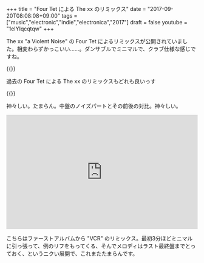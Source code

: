 +++
title = "Four Tet による The xx のリミックス"
date = "2017-09-20T08:08:08+09:00"
tags = ["music","electronic","indie","electronica","2017"]
draft = false
youtube = "1eIYIqcqtqw"
+++

The xx "a Violent Noise" の Four Tet によるリミックスが公開されていました。相変わらずかっこいい……。ダンサブルでミニマルで、クラブ仕様な感じですね。

{{<youtube src="1eIYIqcqtqw" title="The xx – A Violent Noise (Four Tet Remix)">}}

過去の Four Tet による The xx のリミックスもどれも良いっす

{{<youtube src="GaNkE_0yFpc" title="The xx - Angels (Four Tet Remix)">}}

神々しい。たまらん。中盤のノイズパートとその前後の対比。神々しい。

<div class="embed">
<iframe width="100%" height="300" scrolling="no" frameborder="no" src="https://w.soundcloud.com/player/?url=https%3A//api.soundcloud.com/tracks/5823825&amp;color=%23ff5500&amp;auto_play=false&amp;hide_related=false&amp;show_comments=true&amp;show_user=true&amp;show_reposts=false&amp;visual=true"></iframe>
</div>

こちらはファーストアルバムから "VCR" のリミックス。最初3分ほどミニマルに引っ張って、例のリフをもってくる、そんでメロディはラスト最終盤までとっておく、というニクい展開で、これまたたまらんです。
